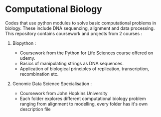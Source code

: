 # Computational Biology

Codes that use python modules to solve basic computational problems in biology. These include DNA sequencing, alignment and data processing. This repository contains coursework and projects from 2 courses : 

1. Biopython :
   - Coursework from the Python for Life Sciences course offered on udemy.
   - Basics of manipulating strings as DNA sequences.
   - Application of biological principles of replication, transcription, recombination etc.
     
2. Genomic Data Science Specialisation :
   - Coursework from John Hopkins University
   - Each folder explores different computational biology problem ranging from alignment to modelling, every folder has it's own description file 
